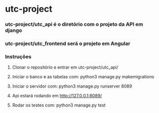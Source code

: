 # utc-project

### utc-project/utc_api é o diretório com o projeto da API em django
### utc-project/utc_frontend será o projeto em Angular

### Instruções
1. Clonar o repositório e entrar em utc-project/utc_api/
2. Iniciar o banco e as tabelas com: python3 manage.py makemigrations
3. Iniciar o servidor com: python3 manage.py runserver 8089
4. Api estará rodando em http://127.0.0.1:8089/

1. Rodar os testes com: python3 manage.py test
